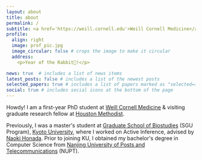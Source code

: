 ```yaml
---
layout: about
title: about
permalink: /
subtitle: <a href='https://weill.cornell.edu'>Weill Cornell Medicine</a> & Houston Methodist
profile:
  align: right
  image: prof_pic.jpg
  image_circular: false # crops the image to make it circular
  address: 
    <p>Year of the Rabbit🐰!</p>

news: true  # includes a list of news items
latest_posts: false # includes a list of the newest posts
selected_papers: true # includes a list of papers marked as "selected={true}"
social: true # includes social icons at the bottom of the page
---
```


Howdy! I am a first-year PhD student at [Weill Cornell Medicine](https://weill.cornell.edu) & visiting graduate research fellow at [Houston Methodist](https://www.houstonmethodist.org). 

Previously, I was a master's student at [Graduate School of Biostudies](https://www.lif.kyoto-u.ac.jp/e/) (SGU Program), [Kyoto University](https://www.kyoto-u.ac.jp/en), where I worked on Active Inference, advised by [Naoki Honada](https://sites.google.com/view/data-driven-biology/). Prior to joining KU, I obtained my bachelor's degree in Computer Science from [Nanjing University of Posts and Telecommunications](https://www.njupt.edu.cn/en/) (NUPT). 

[//]: # (then spent a wonderful year as a researcher with Miguel Hernán in the Program for Causal Inference at the Harvard School of Public Health)

